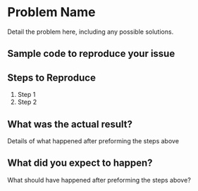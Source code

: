 # Problem Name

Detail the problem here, including any possible solutions.

## Sample code to reproduce your issue

## Steps to Reproduce

1. Step 1
2. Step 2

## What was the actual result?
Details of what happened after preforming the steps above

## What did you expect to happen?
What should have happened after preforming the steps above?